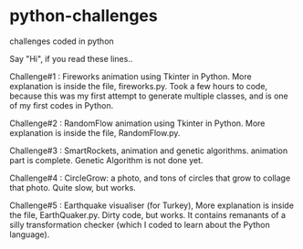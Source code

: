 # python-challenges
challenges coded in python

Say "Hi", if you read these lines..

Challenge#1 : Fireworks animation using Tkinter in Python. More explanation is inside the file, fireworks.py. Took a few hours to code, because this was my first attempt to generate multiple classes, and is one of my first codes in Python.

Challenge#2 : RandomFlow animation using Tkinter in Python. More explanation is inside the file, RandomFlow.py. 

Challenge#3 : SmartRockets, animation and genetic algorithms. animation part is complete. Genetic Algorithm is not done yet.

Challenge#4 : CircleGrow: a photo, and tons of circles that grow to collage that photo. Quite slow, but works.

Challenge#5 : Earthquake visualiser (for Turkey), More explanation is inside the file, EarthQuaker.py. Dirty code, but works. It contains remanants of a silly transformation checker (which I coded to learn about the Python language).

